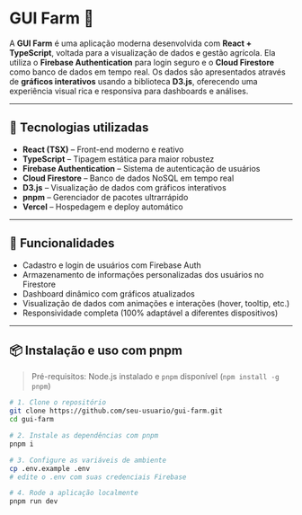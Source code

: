 # GUI Farm 🌿

A **GUI Farm** é uma aplicação moderna desenvolvida com **React + TypeScript**, voltada para a visualização de dados e gestão agrícola. Ela utiliza o **Firebase Authentication** para login seguro e o **Cloud Firestore** como banco de dados em tempo real. Os dados são apresentados através de **gráficos interativos** usando a biblioteca **D3.js**, oferecendo uma experiência visual rica e responsiva para dashboards e análises.

---

## 🚀 Tecnologias utilizadas

- **React (TSX)** – Front-end moderno e reativo
- **TypeScript** – Tipagem estática para maior robustez
- **Firebase Authentication** – Sistema de autenticação de usuários
- **Cloud Firestore** – Banco de dados NoSQL em tempo real
- **D3.js** – Visualização de dados com gráficos interativos
- **pnpm** – Gerenciador de pacotes ultrarrápido
- **Vercel** – Hospedagem e deploy automático

---

## 🔐 Funcionalidades

- Cadastro e login de usuários com Firebase Auth
- Armazenamento de informações personalizadas dos usuários no Firestore
- Dashboard dinâmico com gráficos atualizados
- Visualização de dados com animações e interações (hover, tooltip, etc.)
- Responsividade completa (100% adaptável a diferentes dispositivos)

---

## 📦 Instalação e uso com pnpm

> Pré-requisitos: Node.js instalado e `pnpm` disponível (`npm install -g pnpm`)

```bash
# 1. Clone o repositório
git clone https://github.com/seu-usuario/gui-farm.git
cd gui-farm

# 2. Instale as dependências com pnpm
pnpm i

# 3. Configure as variáveis de ambiente
cp .env.example .env
# edite o .env com suas credenciais Firebase

# 4. Rode a aplicação localmente
pnpm run dev
